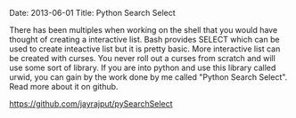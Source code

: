 Date: 2013-06-01
Title: Python Search Select

There has been multiples when working on the shell that you would have thought of creating a interactive list. Bash provides SELECT which can be used to create inteactive list but it is pretty basic. More interactive list can be created with curses. You never roll out a curses from scratch and will use some sort of library. If you are into python and use this library called urwid, you can gain by the work done by me called "Python Search Select". Read more about it on github.

https://github.com/jayrajput/pySearchSelect
